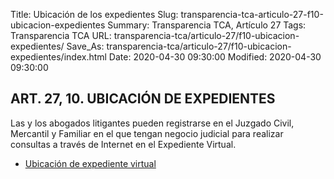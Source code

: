 Title: Ubicación de los expedientes
Slug: transparencia-tca-articulo-27-f10-ubicacion-expedientes
Summary: Transparencia TCA, Artículo 27
Tags: Transparencia TCA
URL: transparencia-tca/articulo-27/f10-ubicacion-expedientes/
Save_As: transparencia-tca/articulo-27/f10-ubicacion-expedientes/index.html
Date: 2020-04-30 09:30:00
Modified: 2020-04-30 09:30:00


## ART. 27, 10. UBICACIÓN DE EXPEDIENTES

Las y los abogados litigantes pueden registrarse en el Juzgado Civil, Mercantil y Familiar en el que tengan negocio judicial para realizar consultas a través de Internet en el Expediente Virtual.

- [Ubicación de expediente virtual](https://www.pjecz.gob.mx/consultas/expediente-virtual/)



